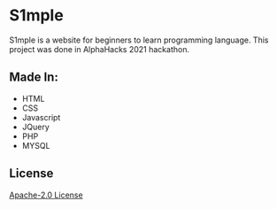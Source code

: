 # S1mple

S1mple is a website for beginners to learn programming language.
This project was done in AlphaHacks 2021 hackathon.

## Made In:
* HTML
* CSS
* Javascript
* JQuery
* PHP
* MYSQL


## License
[Apache-2.0 License](https://github.com/Splitxorpio/S1mple/blob/main/LICENSE)
